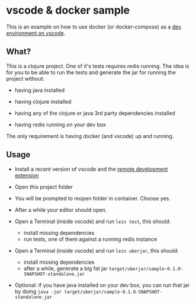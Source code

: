 # vscode & docker sample

This is an example on how to use docker (or docker-compose) as a [dev environment on vscode](https://code.visualstudio.com/docs/remote/containers).

## What?

This is a clojure project. One of it's tests requires redis running. The idea is for you to be able to run the tests and generate the jar for running the project without:

- having java installed

- having clojure installed

- having any of the clojure or java 3rd party dependencies installed

- having redis running on your dev box

The only requirement is having docker (and vscode) up and running.

## Usage

- Install a recent version of vscode and the [remote development extension](https://marketplace.visualstudio.com/items?itemName=ms-vscode-remote.vscode-remote-extensionpack) 

- Open this project folder

- You will be prompted to reopen folder in container. Choose yes.

- After a while your editor should open.

- Open a Terminal (inside vscode) and run `lein test`, this should:
    - install missing dependencies
    - run tests, one of them against a running redis instance

- Open a Terminal (inside vscode) and run `lein uberjar`, this should:
    - install missing dependencies
    - after a while, generate a big fat jar `target/uberjar/sample-0.1.0-SNAPSHOT-standalone.jar`

- Optional: if you have java installed on your dev box, you can run that jar by doing `java -jar target/uberjar/sample-0.1.0-SNAPSHOT-standalone.jar`
